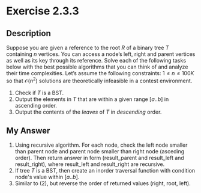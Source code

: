 # Exercise 2.3.3

## Description

Suppose you are given a reference to the root $R$ of a binary tree $T$ containing $n$ vertices. You can access a node’s left, right and parent vertices as well as its key through its reference. Solve each of the following tasks below with the best possible algorithms that you can think of and analyze their time complexities. Let’s assume the following constraints: $1 ≤ n ≤ 100K$ so that $\mathcal{O}(n^2)$ solutions are theoretically infeasible in a contest environment.

1. Check if $T$ is a BST.
2. Output the elements in $T$ that are within a given range $[a..b]$ in ascending order.
3. Output the contents of the *leaves* of $T$ in *descending* order.

## My Answer

1. Using recursive algorithm. For each node, check the left node smaller than parent node and parent node smaller than right node (asceding order). Then return answer in form (result_parent and result_left and result_right), where result_left and result_right are recursive.
2. If tree $T$ is a BST, then create an inorder traversal function with condition node's value within $[a..b]$.
3. Similar to (2), but reverse the order of returned values (right, root, left).

